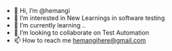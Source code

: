 - 👋 Hi, I’m @hemangi
- 👀 I’m interested in New Learnings in software testing
- 🌱 I’m currently learning ..
- 💞️ I’m looking to collaborate on Test Automation
- 📫 How to reach me hemangihere@gmail.com

<!---
hemangidk/hemangidk is a ✨ special ✨ repository because its `README.md` (this file) appears on your GitHub profile.
You can click the Preview link to take a look at your changes.
--->
